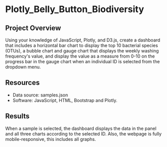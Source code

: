 # Plotly_Belly_Button_Biodiversity

## Project Overview
Using your knowledge of JavaScript, Plotly, and D3.js, create a dashboard that includes a horizontal bar chart to display the top 10 bacterial species (OTUs), a bubble chart and gauge chart that displays the weekly washing frequency's value, and display the value as a measure from 0-10 on the progress bar in the gauge chart when an individual ID is selected from the dropdown menu.

## Resources
- Data source: samples.json
- Software: JavaScript, HTML, Bootstrap and Plotly.

## Results
When a sample is selected, the dashboard displays the data in the panel and all three charts according to the selected ID. Also, the webpage is fully mobile-responsive, this includes all graphs.
